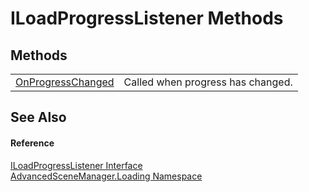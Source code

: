 # ILoadProgressListener Methods




## Methods
<table>
<tr>
<td><a href="M_AdvancedSceneManager_Loading_ILoadProgressListener_OnProgressChanged.md">OnProgressChanged</a></td>
<td>Called when progress has changed.</td></tr>
</table>

## See Also


#### Reference
<a href="T_AdvancedSceneManager_Loading_ILoadProgressListener.md">ILoadProgressListener Interface</a>  
<a href="N_AdvancedSceneManager_Loading.md">AdvancedSceneManager.Loading Namespace</a>  
